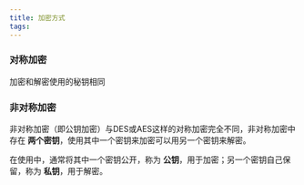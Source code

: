 ```yaml
---
title: 加密方式
tags:
---
```




### 对称加密

加密和解密使用的秘钥相同

### 非对称加密

非对称加密（即公钥加密）与DES或AES这样的对称加密完全不同，非对称加密中存在 **两个密钥**，使用其中一个密钥来加密可以用另一个密钥来解密。

在使用中，通常将其中一个密钥公开，称为 **公钥**，用于加密；另一个密钥自己保留，称为 **私钥**，用于解密。